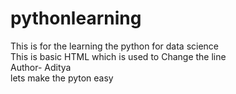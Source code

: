 # pythonlearning
This is  for  the learning the python for data science
<br> This is basic HTML which is used to Change the line
<br> Author- Aditya
<br> lets make the pyton easy 

